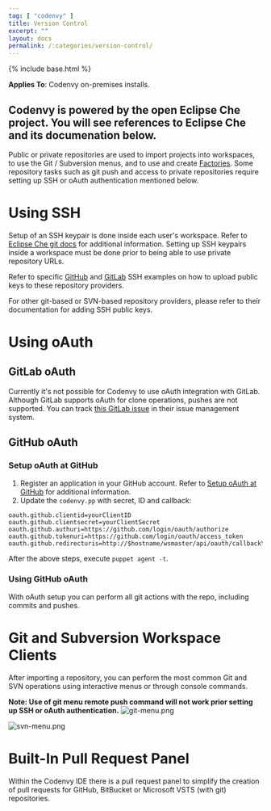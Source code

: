 ```yaml
---
tag: [ "codenvy" ]
title: Version Control
excerpt: ""
layout: docs
permalink: /:categories/version-control/
---
```

{% include base.html %}

**Applies To**: Codenvy on-premises installs.

Codenvy is powered by the open Eclipse Che project. You will see references to Eclipse Che and its documenation below.
---

Public or private repositories are used to import projects into workspaces, to use the Git / Subversion menus, and to use and create [Factories]({{base}}/docs/integration-guide/workspace-automation/index.html). Some repository tasks such as git push and access to private repositories require setting up SSH or oAuth authentication mentioned below.

# Using SSH  
Setup of an SSH keypair is done inside each user's workspace. Refer to [Eclipse Che git docs]() for additional information. Setting up SSH keypairs inside a workspace must be done prior to being able to use private repository URLs.

Refer to specific [GitHub]() and [GitLab]() SSH examples on how to upload public keys to these repository providers.

For other git-based or SVN-based repository providers, please refer to their documentation for adding SSH public keys.

# Using oAuth  
## GitLab oAuth
Currently it's not possible for Codenvy to use oAuth integration with GitLab. Although GitLab supports oAuth for clone operations, pushes are not supported. You can track [this GitLab issue](https://gitlab.com/gitlab-org/gitlab-ce/issues/18106) in their issue management system.

## GitHub oAuth
### Setup oAuth at GitHub
1. Register an application in your GitHub account. Refer to [Setup oAuth at GitHub]() for additional information.
2. Update the `codenvy.pp` with secret, ID and callback:
```text  
oauth.github.clientid=yourClientID
oauth.github.clientsecret=yourClientSecret
oauth.github.authuri=https://github.com/login/oauth/authorize
oauth.github.tokenuri=https://github.com/login/oauth/access_token
oauth.github.redirecturis=http://$hostname/wsmaster/api/oauth/callback\
```
After the above steps, execute `puppet agent -t`.

### Using GitHub oAuth
With oAuth setup you can perform all git actions with the repo, including commits and pushes.

# Git and Subversion Workspace Clients
After importing a repository, you can perform the most common Git and SVN operations using interactive menus or through console commands.

**Note: Use of git menu remote push command will not work prior setting up SSH or oAuth authentication.**
![git-menu.png]({{base}}/docs/assets/imgs/codenvy/git-menu.png)

![svn-menu.png]({{base}}/docs/assets/imgs/codenvy/svn-menu.png)

# Built-In Pull Request Panel
Within the Codenvy IDE there is a pull request panel to simplify the creation of pull requests for GitHub, BitBucket or Microsoft VSTS (with git) repositories.
